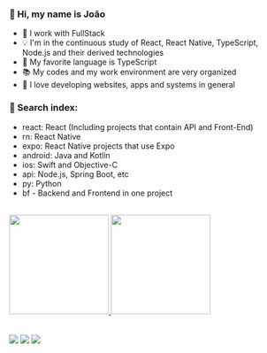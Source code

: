 ### 🖖 Hi, my name is João

- 🚀 I work with FullStack
- 💡 I'm in the continuous study of React, React Native, TypeScript, Node.js and their derived technologies
- 📘 My favorite language is TypeScript
- 📚 My codes and my work environment are very organized
- 🖤 I love developing websites, apps and systems in general

### 🔎 Search index:
- react: React (Including projects that contain API and Front-End)
- rn: React Native
- expo: React Native projects that use Expo
- android: Java and Kotlin
- ios: Swift and Objective-C
- api: Node.js, Spring Boot, etc
- py: Python
- bf - Backend and Frontend in one project

<br />

<div align="flex-start">
  <a href="https://github.com/Quindinzao">
  <img height="180em" src="https://github-readme-stats.vercel.app/api?username=Quindinzao&show_icons=true&theme=dark&include_all_commits=true&count_private=true"/>
  <img height="180em" src="https://github-readme-stats.vercel.app/api/top-langs/?username=Quindinzao&layout=compact&langs_count=7&theme=dark"/>
</div>

<br />
<br />
  
<div>
  <a href="https://instagram.com/juaoviquitor" target="_blank"><img src="https://img.shields.io/badge/-Instagram-%23E4405F?style=for-the-badge&logo=instagram&logoColor=white" target="_blank"></a>
  <a href = "mailto:devjaodev@gmail.com"><img src="https://img.shields.io/badge/-Gmail-%23333?style=for-the-badge&logo=gmail&logoColor=white" target="_blank"></a>
  <a href="https://www.linkedin.com/in/jo%C3%A3o-victor-fernandes-66bb741b8/" target="_blank"><img src="https://img.shields.io/badge/-LinkedIn-%230077B5?style=for-the-badge&logo=linkedin&logoColor=white" target="_blank"></a> 
</div>
